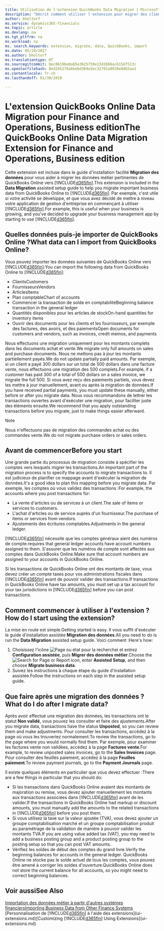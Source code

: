 ```yaml
---
title: Utilisation de l'extension QuickBooks Data Migration | Microsoft Docs
description: "Décrit comment utiliser l'extension pour migrer des clients, des fournisseurs, des articles, et des comptes de QuickBooks Online dans Finance and Operations, Business edition."
author: bholtorf
ms.service: dynamics365-financials
ms.topic: article
ms.devlang: na
ms.tgt_pltfrm: na
ms.workload: na
ms. search.keywords: extension, migrate, data, QuickBooks, import
ms.date: 05/24/2017
ms.author: bholtorf
ms.translationtype: HT
ms.sourcegitcommit: bec0619be0a65e3625759e13d2866ac615d7513c
ms.openlocfilehash: 8ed245276a6bebd369a3ec32791a9939e8db5aa1
ms.contentlocale: fr-ch
ms.lasthandoff: 01/30/2018

---
```


# <a name="the-quickbooks-online-data-migration-extension-for-finance-and-operations-business-edition"></a><span data-ttu-id="82951-103">L'extension QuickBooks Online Data Migration pour Finance and Operations, Business edition</span><span class="sxs-lookup"><span data-stu-id="82951-103">The QuickBooks Online Data Migration Extension for Finance and Operations, Business edition</span></span>
<span data-ttu-id="82951-104">Cette extension est incluse dans le guide d'installation facilité **Migration des données** pour vous aider à migrer les données métier pertinentes de QuickBooks Online vers [!INCLUDE[d365fin](includes/d365fin_md.md)].</span><span class="sxs-lookup"><span data-stu-id="82951-104">This extension is included in the **Data Migration** assisted setup guide to help you migrate important business data from QuickBooks Online to [!INCLUDE[d365fin](includes/d365fin_md.md)].</span></span> <span data-ttu-id="82951-105">Par exemple, c'est utile si votre activité se développe, et que vous avez décidé de mettre à niveau votre application de gestion d'entreprise en commençant à utiliser [!INCLUDE[d365fin](includes/d365fin_md.md)].</span><span class="sxs-lookup"><span data-stu-id="82951-105">For example, this is useful when your business is growing, and you've decided to upgrade your business management app by starting to use [!INCLUDE[d365fin](includes/d365fin_md.md)].</span></span>

## <a name="what-data-can-i-import-from-quickbooks-online"></a><span data-ttu-id="82951-106">Quelles données puis-je importer de QuickBooks Online ?</span><span class="sxs-lookup"><span data-stu-id="82951-106">What data can I import from QuickBooks Online?</span></span>
<span data-ttu-id="82951-107">Vous pouvez importer les données suivantes de QuickBooks Online vers [!INCLUDE[d365fin](includes/d365fin_md.md)]:</span><span class="sxs-lookup"><span data-stu-id="82951-107">You can import the following data from QuickBooks Online to [!INCLUDE[d365fin](includes/d365fin_md.md)]:</span></span>  

* <span data-ttu-id="82951-108">Clients</span><span class="sxs-lookup"><span data-stu-id="82951-108">Customers</span></span>
* <span data-ttu-id="82951-109">Fournisseurs</span><span class="sxs-lookup"><span data-stu-id="82951-109">Vendors</span></span>
* <span data-ttu-id="82951-110">Articles</span><span class="sxs-lookup"><span data-stu-id="82951-110">Items</span></span>
* <span data-ttu-id="82951-111">Plan comptable</span><span class="sxs-lookup"><span data-stu-id="82951-111">Chart of accounts</span></span>
* <span data-ttu-id="82951-112">Commencer la transaction de solde en comptabilité</span><span class="sxs-lookup"><span data-stu-id="82951-112">Beginning balance transaction in the general ledger</span></span>
* <span data-ttu-id="82951-113">Quantités disponibles pour les articles de stock</span><span class="sxs-lookup"><span data-stu-id="82951-113">On-hand quantities for inventory items</span></span>
* <span data-ttu-id="82951-114">Ouvrir des documents pour les clients et les fournisseurs, par exemple des factures, des avoirs, et des paiements</span><span class="sxs-lookup"><span data-stu-id="82951-114">Open documents for customers and vendors, such as invoices, credit memos, and payments</span></span>

<span data-ttu-id="82951-115">Nous effectuons une migration uniquement pour les montants complets dans les documents achat et vente.</span><span class="sxs-lookup"><span data-stu-id="82951-115">We migrate only full amounts on sales and purchase documents.</span></span> <span data-ttu-id="82951-116">Nous ne mettons pas à jour les montants partiellement payés.</span><span class="sxs-lookup"><span data-stu-id="82951-116">We do not update partially paid amounts.</span></span> <span data-ttu-id="82951-117">Par exemple, si un client a payé 300 dollars sur un total de 500 dollars dans une facture vente, nous effectuons une migration des 500 complets.</span><span class="sxs-lookup"><span data-stu-id="82951-117">For example, if a customer has paid 300 of a total of 500 dollars on a sales invoice, we migrate the full 500.</span></span> <span data-ttu-id="82951-118">Si vous avez reçu des paiements partiels, vous devez les mettre à jour manuellement, avant ou après la migration de données.</span><span class="sxs-lookup"><span data-stu-id="82951-118">If you have received partial payments, you must update these manually, either before or after you migrate data.</span></span> <span data-ttu-id="82951-119">Nous vous recommandons de lettrer les transactions ouvertes avant d'exécuter une migration, pour faciliter juste des éléments ensuite.</span><span class="sxs-lookup"><span data-stu-id="82951-119">We recommend that you apply outstanding transactions before you migrate, just to make things easier afterward.</span></span>

> [!NOTE]  
>   <span data-ttu-id="82951-120">Nous n'effectuons pas de migration des commandes achat ou des commandes vente.</span><span class="sxs-lookup"><span data-stu-id="82951-120">We do not migrate purchase orders or sales orders.</span></span>

## <a name="before-you-start"></a><span data-ttu-id="82951-121">Avant de commencer</span><span class="sxs-lookup"><span data-stu-id="82951-121">Before you start</span></span>
<span data-ttu-id="82951-122">Une grande partie du processus de migration consiste à spécifier les comptes vers lesquels migrer les transactions.</span><span class="sxs-lookup"><span data-stu-id="82951-122">An important part of the migration process is to specify the accounts to migrate transactions to.</span></span> <span data-ttu-id="82951-123">Il est judicieux de planifier ce mappage avant d'exécuter la migration de données.</span><span class="sxs-lookup"><span data-stu-id="82951-123">It's a good idea to plan this mapping before you migrate data.</span></span> <span data-ttu-id="82951-124">Par exemple, les comptes où vous validez des transactions :</span><span class="sxs-lookup"><span data-stu-id="82951-124">For example, the accounts where you post transactions for:</span></span>  

* <span data-ttu-id="82951-125">La vente d'articles ou de services à un client.</span><span class="sxs-lookup"><span data-stu-id="82951-125">The sale of items or services to customers.</span></span>
* <span data-ttu-id="82951-126">L'achat d'articles ou de service auprès d'un fournisseur.</span><span class="sxs-lookup"><span data-stu-id="82951-126">The purchase of items or services from vendors.</span></span>  
* <span data-ttu-id="82951-127">Ajustements des écritures comptables.</span><span class="sxs-lookup"><span data-stu-id="82951-127">Adjustments in the general ledger.</span></span>  

[!INCLUDE[d365fin](includes/d365fin_md.md)] <span data-ttu-id="82951-128"> nécessite que les comptes généraux aient des numéros de compte.</span><span class="sxs-lookup"><span data-stu-id="82951-128">requires that general ledger accounts have account numbers assigned to them.</span></span> <span data-ttu-id="82951-129">S'assurer que les numéros de compte sont affectés aux comptes dans QuickBooks Online.</span><span class="sxs-lookup"><span data-stu-id="82951-129">Make sure that account numbers are assigned to your accounts in QuickBooks Online.</span></span>

<span data-ttu-id="82951-130">Si les transactions de QuickBooks Online ont des montants de taxe, vous devez créer un compte taxes pour vos administrations fiscales dans [!INCLUDE[d365fin](includes/d365fin_md.md)] avant de pouvoir valider des transactions.</span><span class="sxs-lookup"><span data-stu-id="82951-130">If transactions in QuickBooks Online have tax amounts, you must set up a tax account for your tax jurisdictions in [!INCLUDE[d365fin](includes/d365fin_md.md)] before you can post transactions.</span></span>

## <a name="how-do-i-start-using-the-extension"></a><span data-ttu-id="82951-131">Comment commencer à utiliser à l'extension ?</span><span class="sxs-lookup"><span data-stu-id="82951-131">How do I start using the extension?</span></span>
<span data-ttu-id="82951-132">La mise en route est simple.</span><span class="sxs-lookup"><span data-stu-id="82951-132">Getting started is easy.</span></span> <span data-ttu-id="82951-133">Il vous suffit d'exécuter le guide d'installation assistée **Migration des données**.</span><span class="sxs-lookup"><span data-stu-id="82951-133">All you need to do is run the **Data Migration** assisted setup guide.</span></span> <span data-ttu-id="82951-134">Voici comment :</span><span class="sxs-lookup"><span data-stu-id="82951-134">Here's how:</span></span>

1. <span data-ttu-id="82951-135">Choisissez l'icône ![Page ou état pour la recherchei](media/ui-search/search_small.png "cône Page ou état pour la recherche") et entrez **Configuration assistée**, puis **Migrer des données métier**.</span><span class="sxs-lookup"><span data-stu-id="82951-135">Choose the ![Search for Page or Report](media/ui-search/search_small.png "Search for Page or Report icon") icon, enter **Assisted Setup**, and then choose **Migrate business data**.</span></span>
2. <span data-ttu-id="82951-136">Suivez les instructions à chaque étape du guide d'installation assistée.</span><span class="sxs-lookup"><span data-stu-id="82951-136">Follow the instructions on each step in the assisted setup guide.</span></span>

## <a name="what-do-i-do-after-i-migrate-data"></a><span data-ttu-id="82951-137">Que faire après une migration des données ?</span><span class="sxs-lookup"><span data-stu-id="82951-137">What do I do after I migrate data?</span></span>
<span data-ttu-id="82951-138">Après avoir effectué une migration des données, les transactions ont le statut **Non validé**, vous pouvez les consulter et faire des ajustements.</span><span class="sxs-lookup"><span data-stu-id="82951-138">After you migrate data, transactions have the status **Unposted**, so you can review them and make adjustments.</span></span> <span data-ttu-id="82951-139">Pour consulter les transactions, accédez à la page où vous les trouveriez normalement.</span><span class="sxs-lookup"><span data-stu-id="82951-139">To review the transactions, go to the page where you would normally find them.</span></span> <span data-ttu-id="82951-140">Par exemple, pour examiner les factures vente non validées, accédez à la page **Factures vente**.</span><span class="sxs-lookup"><span data-stu-id="82951-140">For example, to review unposted sales invoices, go to the **Sales Invoices** page.</span></span> <span data-ttu-id="82951-141">Pour consulter des feuilles paiement, accédez à la page **Feuilles paiement**.</span><span class="sxs-lookup"><span data-stu-id="82951-141">To review payment journals, go to the **Payment Journals** page.</span></span>   

<span data-ttu-id="82951-142">Il existe quelques éléments en particulier que vous devez effectuer :</span><span class="sxs-lookup"><span data-stu-id="82951-142">There are a few things in particular that you should do:</span></span>

* <span data-ttu-id="82951-143">Si les transactions dans QuickBooks Online avaient des montants de majoration ou remise, vous devez ajouter manuellement les montants aux transactions associées dans [!INCLUDE[d365fin](includes/d365fin_md.md)] avant de les valider.</span><span class="sxs-lookup"><span data-stu-id="82951-143">If the transactions in QuickBooks Online had markup or discount amounts, you must manually add the amounts to the related transactions in [!INCLUDE[d365fin](includes/d365fin_md.md)] before you post them.</span></span>
* <span data-ttu-id="82951-144">Si vous utilisez la taxe sur la valeur ajoutée (TVA), vous devez ajouter un groupe comptabilisation marché et un groupe comptabilisation produit au paramétrage de la validation de manière à pouvoir valider les montants TVA.</span><span class="sxs-lookup"><span data-stu-id="82951-144">If you are using value added tax (VAT), you may need to add a business posting group and a product posting group to the posting setup so that you can post VAT amounts.</span></span>
* <span data-ttu-id="82951-145">Vérifiez les soldes de début des comptes du grand livre.</span><span class="sxs-lookup"><span data-stu-id="82951-145">Verify the beginning balances for accounts in the general ledger.</span></span> <span data-ttu-id="82951-146">QuickBooks Online ne stocke pas le solde actuel de tous les comptes, vous pouvez être amené à corriger les soldes d'ouverture.</span><span class="sxs-lookup"><span data-stu-id="82951-146">QuickBooks Online does not store the current balance for all accounts, so you might need to correct beginning balances.</span></span>

## <a name="see-also"></a><span data-ttu-id="82951-147">Voir aussi</span><span class="sxs-lookup"><span data-stu-id="82951-147">See Also</span></span>
[<span data-ttu-id="82951-148">Importation des données métier à partir d'autres systèmes financiers</span><span class="sxs-lookup"><span data-stu-id="82951-148">Importing Business Data from Other Finance Systems</span></span>](upload-data.md)  
<span data-ttu-id="82951-149">[Personnalisation de [!INCLUDE[d365fin](includes/d365fin_md.md)] à l'aide des extensions](ui-extensions.md)</span><span class="sxs-lookup"><span data-stu-id="82951-149">[Customizing [!INCLUDE[d365fin](includes/d365fin_md.md)] Using Extensions](ui-extensions.md)</span></span>  

